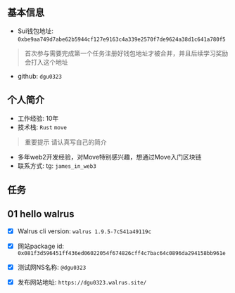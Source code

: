 ## 基本信息
- Sui钱包地址: `0xbe9aa749d7abe62b5944cf127e9163c4a339e2570f7de9624a38d1c641a780f5`
> 首次参与需要完成第一个任务注册好钱包地址才被合并，并且后续学习奖励会打入这个地址
- github: `dgu0323`

## 个人简介
- 工作经验: 10年
- 技术栈: `Rust` `move`
> 重要提示 请认真写自己的简介
- 多年web2开发经验，对Move特别感兴趣，想通过Move入门区块链
- 联系方式: tg: `james_in_web3`

## 任务

##   01 hello walrus
- [x] Walrus cli version: `walrus 1.9.5-7c541a49119c`

- [x] 网站package id: `0x081f3d596451ff436ed06022054f674826cff4c7bac64c0896da294158bb961e`

- [x] 测试网NS名称: `@dgu0323`

- [x] 发布网站地址: `https://dgu0323.walrus.site/`

  